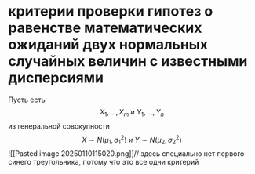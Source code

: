 # критерии проверки гипотез о равенстве математических ожиданий двух нормальных случайных величин с известными дисперсиями
Пусть есть 
$$
X_1,...,X_m \ и \ Y_1,...,Y_n
$$
из генеральной совокупности 
$$
X \sim N(\mu_1,\sigma_1^2) \ и \ Y \sim N(\mu_2,\sigma_2^2)
$$
![[Pasted image 20250110115020.png]]// здесь специально нет первого синего треугольника, потому что это все одни критерий 